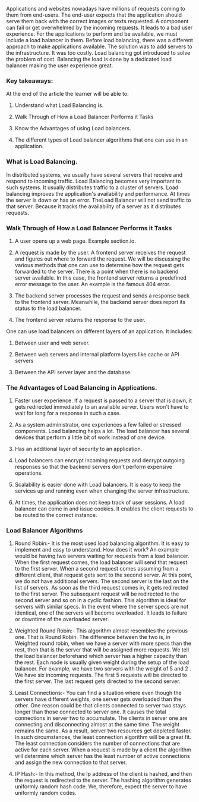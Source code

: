 Applications and websites nowadays have millions of requests coming to them from end-users. The end-user expects that the application should serve them back with the correct images or texts requested. A component can fail or get overwhelmed by the incoming requests. It leads to a bad user experience. For the applications to perform and be available, we must include a load balancer in them. Before load balancing, there was a different approach to make applications available. The solution was to add servers to the infrastructure. It was too costly. Load balancing got introduced to solve the problem of cost. Balancing the load is done by a dedicated load balancer making the user experience great.

### Key takeaways:

At the end of the article the learner will be able to:

1. Understand what Load Balancing is.

2. Walk Through of How a Load Balancer Performs it Tasks

3. Know the Advantages of using Load balancers.

4. The different types of Load balancer algorithms that one can use in an application.

### What is Load Balancing.

In distributed systems, we usually have several servers that receive and respond to incoming traffic. Load Balancing becomes very important to such systems. It usually distributes traffic to a cluster of servers. Load balancing improves the application's availability and performance. At times the server is down or has an error. TheLoad Balancer will not send traffic to that server. Because it tracks the availability of a server as it distributes requests.

[](/loadbalancingzs.png/)

### Walk Through of How a Load Balancer Performs it Tasks

1. A user opens up a web page. Example section.io.

2. A request is made by the user. A frontend server receives the request and figures out where to forward the request. We will be discussing the various methods that one can use to determine how the request gets forwarded to the server. There is a point when there is no backend server available. In this case, the frontend server returns a predefined error message to the user. An example is the famous 404 error.

3. The backend server processes the request and sends a response back to the frontend server. Meanwhile, the backend server does report its status to the load balancer.

4. The frontend server returns the response to the user.

One can use load balancers on different layers of an application. It includes:

1. Between user and web server.

2. Between web servers and internal platform layers like cache or API servers

3. Between the API server layer and the database.

### The Advantages of Load Balancing in Applications.

1. Faster user experience. If a request is passed to a server that is down, it gets redirected immediately to an available server. Users won't have to wait for long for a response in such a case.

2. As a system administrator, one experiences a few failed or stressed components. Load balancing helps a lot. The load balancer has several devices that perform a little bit of work instead of one device.

3. Has an additional layer of security to an application.

4. Load balancers can encrypt incoming requests and decrypt outgoing responses so that the backend servers don't perform expensive operations.

5. Scalability is easier done with Load balancers. It is easy to keep the services up and running even when changing the server infrastructure.

6. At times, the application does not keep track of user sessions. A load balancer can come in and issue cookies. It enables the client requests to be routed to the correct instance.

### Load Balancer Algorithms

1. Round Robin:- It is the most used load balancing algorithm. It is easy to implement and easy to understand. How does it work? An example would be having two servers waiting for requests from a load balancer. When the first request comes, the load balancer will send that request to the first server. When a second request comes assuming from a different client, that request gets sent to the second server. At this point, we do not have additional servers. The second server is the last on the list of servers. As soon as the third request comes in, it gets redirected to the first server. The subsequent request will be redirected to the second server and so on in a cyclic fashion. This algorithm is ideal for servers with similar specs. In the event where the server specs are not identical, one of the servers will become overloaded. It leads to failure or downtime of the overloaded server.

2. Weighted Round Robin:- This algorithm almost resembles the previous one. That is Round Robin. The difference between the two is, in Weighted round robin, when we have a server with more specs than the rest, then that is the server that will be assigned more requests. We tell the load balancer beforehand which server has a higher capacity than the rest. Each node is usually given weight during the setup of the load balancer. For example, we have two servers with the weight of 5 and 2 . We have six incoming requests. The first 5 requests will be directed to the first server. The last request gets directed to the second server.

3. Least Connections:- You can find a situation where even though the servers have different weights, one server gets overloaded than the other. One reason could be that clients connected to server two stays longer than those connected to server one. It causes the total connections in server two to accumulate. The clients in server one are connecting and disconnecting almost at the same time. The weight remains the same. As a result, server two resources get depleted faster. In such circumstances, the least connection algorithm will be a great fit. The least connection considers the number of connections that are active for each server. When a request is made by a client the algorithm will determine which server has the least number of active connections and assign the new connection to that server.

4. IP Hash:- In this method, the Ip address of the client is hashed, and then the request is redirected to the server. The hashing algorithm generates uniformly random hash code. We, therefore, expect the server to have uniformly random codes.
